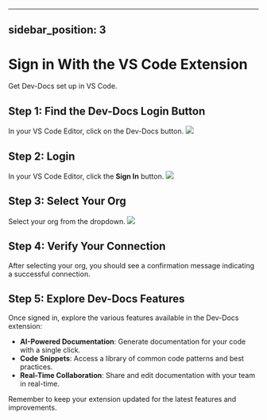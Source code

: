 

  ---
sidebar_position: 3
---

# Sign in With the VS Code Extension

Get Dev-Docs set up in VS Code.

## Step 1: Find the Dev-Docs Login Button

In your VS Code Editor, click on the Dev-Docs button.
![](/img/use_ai_to_generate_api_documentation/step_1.png)

## Step 2: Login

In your VS Code Editor, click the **Sign In** button.
![](/img/use_ai_to_generate_api_documentation/step_2.png)

## Step 3: Select Your Org

Select your org from the dropdown.
![](/img/create_your_first_codelab_in_your_playgrounds_repo/step_8.png)

## Step 4: Verify Your Connection

After selecting your org, you should see a confirmation message indicating a successful connection.

## Step 5: Explore Dev-Docs Features

Once signed in, explore the various features available in the Dev-Docs extension:

- **AI-Powered Documentation**: Generate documentation for your code with a single click.
- **Code Snippets**: Access a library of common code patterns and best practices.
- **Real-Time Collaboration**: Share and edit documentation with your team in real-time.

Remember to keep your extension updated for the latest features and improvements.

  